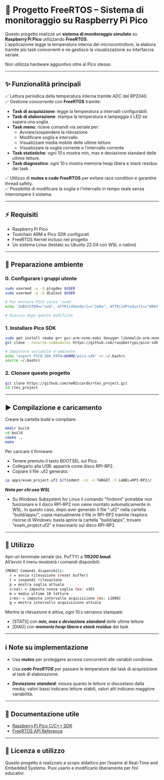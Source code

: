 # 📌 Progetto FreeRTOS – Sistema di monitoraggio su Raspberry Pi Pico

Questo progetto realizza un **sistema di monitoraggio simulato** su **Raspberry Pi Pico** utilizzando **FreeRTOS**.  
L’applicazione legge la temperatura interna del microcontrollore, la elabora tramite più task concorrenti e ne gestisce la visualizzazione su interfaccia seriale.  

Non utilizza hardware aggiuntivo oltre al Pico stesso.

---

## ✨ Funzionalità principali

✅ Lettura periodica della temperatura interna tramite ADC del RP2040.  
✅ Gestione concorrente con **FreeRTOS** tramite:
- **Task di acquisizione**: legge la temperatura a intervalli configurabili.
- **Task di elaborazione**: stampa la temperatura e lampeggia il LED se supera una soglia.
- **Task menu**: riceve comandi via seriale per:
  - Avviare/sospendere la rilevazione
  - Modificare soglia e intervallo
  - Visualizzare media mobile delle ultime letture
  - Visualizzare la soglia corrente e l’intervallo corrente
- **Task statistiche**: ogni 10 s mostra min, max e deviazione standard delle ultime letture.
- **Task diagnostico**: ogni 10 s mostra memoria heap libera e stack residuo dei task.

✅ Utilizzo di **mutex e code FreeRTOS** per evitare race condition e garantire thread safety.  
✅ Possibilità di modificare la soglia e l’intervallo in tempo reale senza interrompere il sistema.

---

## ⚡ Requisiti

- Raspberry Pi Pico
- Toolchain ARM e Pico SDK configurati
- FreeRTOS Kernel incluso nel progetto
- Un sistema Linux (testato su Ubuntu 22.04 con WSL o nativo)

---

## 🔧 Preparazione ambiente

### 0. Configurare i gruppi utente
```bash
sudo usermod -a -G plugdev $USER
sudo usermod -a -G dialout $USER

# Per montare PICO senza "sudo"
echo 'SUBSYSTEM=="usb", ATTR{idVendor}=="2e8a", ATTR{idProduct}=="0003", MODE="0660", GROUP="plugdev"' | sudo tee /etc/udev/rules.d/99-rpi-pico.rules > /dev/null

# Riavvia dopo queste modifiche
```
### 1. Installare Pico SDK
```bash
sudo apt install cmake g++ gcc-arm-none-eabi doxygen libnewlib-arm-none-eabi git python3
git clone --recurse-submodules https://github.com/raspberrypi/pico-sdk.git $HOME/pico-sdk

# Impostare variabile d'ambiente
echo "export PICO_SDK_PATH=$HOME/pico-sdk" >> ~/.bashrc
source ~/.bashrc
```
### 2. Clonare questo progetto
```bash
git clone https://github.com/neRIccardo/rtes_project.git
cd rtes_project
```
---
## ▶️ Compilazione e caricamento
Creare la cartella build e compilare:
```bash
mkdir build
cd build
cmake ..
make
```
Per caricare il firmware:
- Tenere premuto il tasto BOOTSEL sul Pico.
- Collegarlo alla USB: apparirà come disco RPI-RP2.
- Copiare il file .uf2 generato:
```bash
cp apps/exam_project.uf2 $(findmnt -rn -o TARGET -S LABEL=RPI-RP2)/
```

***Nota per chi usa WSL***
- Su Windows Subsystem for Linux il comando "findmnt" potrebbe non funzionare e il disco RPI-RP2 non viene montato automaticamente in WSL.
In questo caso, dopo aver generato il file ".uf2" nella cartella "build/apps/", copia manualmente il file in RPI-RP2 tramite l’esplora risorse di Windows: basta aprire la cartella "build/apps", trovare "exam_project.uf2" e trascinarlo sul disco RPI-RP2

---

## 📌 Utilizzo
Apri un terminale seriale (es. PuTTY) a ***115200 baud***. <br>
All’avvio il menu mostrerà i comandi disponibili:
```bash
[MENU] Comandi disponibili:
  r = avvia rilevazione (reset buffer)
  t = sospendi rilevazione
  p = mostra soglia attuale
  s<val> = imposta nuova soglia (es: s30)
  m = media ultime 10 letture
  i<ms> = imposta intervallo acquisizione (es: i1000)
  g = mostra intervallo acquisizione attuale
  ```
Mentre la rilevazione è attiva, ogni 10 s verranno stampate:
- [STATS] con ***min, max e deviazione standard*** delle ultime letture
- [DIAG] con ***memoria heap libera e stack residuo*** dei task

---
## ℹ️ Note su implementazione
- Usa ***mutex*** per proteggere accessi concorrenti alle variabili condivise.

- Usa ***code FreeRTOS*** per passare le temperature dal task di acquisizione al task di elaborazione.

- ***Deviazione standard***: misura quanto le letture si discostano dalla media; valori bassi indicano letture stabili, valori alti indicano maggiore variabilità.
---

## 📖 Documentazione utile
- [Raspberry Pi Pico C/C++ SDK](https://datasheets.raspberrypi.org/pico/raspberry-pi-pico-c-sdk.pdf)
- [FreeRTOS API Reference](https://www.freertos.org/a00106.html)
---
## 📝 Licenza e utilizzo
Questo progetto è realizzato a scopo didattico per l’esame di Real-Time and Embedded Systems.
Puoi usarlo e modificarlo liberamente per fini educativi.